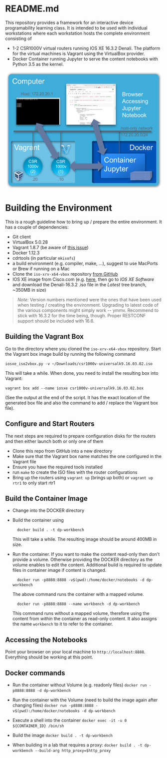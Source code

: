 # README.md

This repository provides a framework for an interactive device programability learning class. It is intended to be used with individual workstations where each workstation hosts the complete environment consisting of

- 1-2 CSR1000V virtual routers running IOS XE 16.3.2 Denali. The platform for the virtual machines is Vagrant using the VirtualBox provider.
- Docker Container running Jupyter to serve the content notebooks with Python 3.5 as the kernel.

![overview](DOCKER/images/topology.png)

# Building the Environment
This is a rough guideline how to bring up / prepare the entire environment. It has a couple of dependencies:

- Git client
- VirtualBox 5.0.28
- Vagrant 1.8.7 (be aware of [this issue](https://github.com/mitchellh/vagrant/issues/7970))
- Docker 1.12.3
- cdrtools (in particular `mkisofs`)
- a build environment (e.g. compiler, make, ...), suggest to use MacPorts or Brew if running on a Mac
- Clone the `iso-xrv-x64-vbox` repository [from GitHub](https://github.com/ios-xr/iosxrv-x64-vbox)
- IOS XE image from Cisco.com (e.g. [here](https://software.cisco.com/download/type.html?mdfid=284364978&catid=null), then go to *IOS XE Software* and download the Denali-16.3.2 .iso file in the *Latest* tree branch, ~350MB in size)

> *Note:* Version numbers mentioned were the ones that have been used when testing / creating the environment. Upgrading to latest code of the various components might simply work -- ymmv. Recommend to stick with 16.3.2 for the time being, though. Proper RESTCONF support should be included with 16.6.

## Building the Vagrant Box
Go to the directory where you cloned the `iso-xrv-x64-vbox` repository. Start the Vagrant box image build by running the following command

    iosxe_iso2vbox.py -v ~/Downloads/csr1000v-universalk9.16.03.02.iso
    
This will take a while. When done, you need to install the resulting box into Vagrant:

    vagrant box add --name iosxe csr1000v-universalk9.16.03.02.box

(See the output at the end of the script. It has the exact location of the generated box file and also the command to add / replace the Vagrant box file).

## Configure and Start Routers
The next steps are required to prepare configuration disks for the routers and then either launch both or only one of them

- Clone this repo from GitHub into a new directory
- Make sure that the Vagrant box name matches the one configured in the Vagrant file
- Ensure you have the required tools installed
- run `make` to create the ISO files with the router configurations
- Bring up the routers using `vagrant up` (brings up both) or `vagrant up rtr1` to only start rtr1

## Build the Container Image

- Change into the DOCKER directory
- Build the container using 

        docker build . -t dp-workbench

    This will take a while. The resulting image should be around 400MB in size.
- Run the container. If you want to make the content read-only then don't provide a volume. Otherwise providing the DOCKER directory as the volume enables to edit the content. Additional build is required to update files in container image if content is changed.

        docker run -p8888:8888 -v$(pwd):/home/docker/notebooks -d dp-workbench

    The above command runs the container with a mapped volume. 

        docker run -p8888:8888 --name workbench -d dp-workbench

    This command runs without a mapped volume, therefore using the content from *within* the container as read-only content. It also assigns the name `workbench` to it to refer to the container.
    
## Accessing the Notebooks
Point your browser on your local machine to `http://localhost:8888`. Everything should be working at this point.


## Docker commands

- Run the container without Volume (e.g. readonly files)
    `docker run -p8888:8888 -d dp-workbench`

- Run the container with the Volume (need to build the image again
  after changing files)
    `docker run -p8888:8888 -v$(pwd):/home/docker/notebooks -d dp-workbench`

- Execute a shell into the container
    `docker exec -it -u 0 ${CONTAINER_ID} /bin/sh`

- Build the image
    `docker build . -t dp-workbench`

- When building in a lab that requires a proxy:
    `docker build . -t dp-workbench --build-arg http_proxy=$http_proxy`

